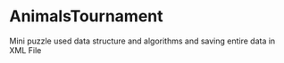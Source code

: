 # AnimalsTournament
Mini puzzle used data structure and algorithms and saving entire data in XML File
